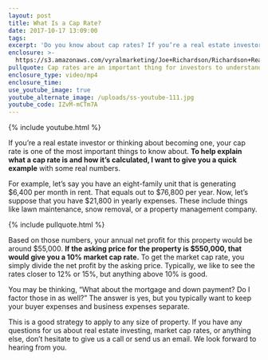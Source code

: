 ```yaml
---
layout: post
title: What Is a Cap Rate?
date: 2017-10-17 13:09:00
tags:
excerpt: 'Do you know about cap rates? If you’re a real estate investor, you should.'
enclosure: >-
  https://s3.amazonaws.com/vyralmarketing/Joe+Richardson/Richardson+Real+Estate-+What+is+a+Cap+Rate%253F.mp4
pullquote: Cap rates are an important thing for investors to understand.
enclosure_type: video/mp4
enclosure_time:
use_youtube_image: true
youtube_alternate_image: /uploads/ss-youtube-111.jpg
youtube_code: IZvM-mCTm7A
---
```



{% include youtube.html %}

If you’re a real estate investor or thinking about becoming one, your cap rate is one of the most important things to know about. **To help explain what a cap rate is and how it’s calculated, I want to give you a quick example** with some real numbers.

For example, let’s say you have an eight-family unit that is generating $6,400 per month in rent. That equals out to $76,800 per year. Now, let’s suppose that you have $21,800 in yearly expenses. These include things like lawn maintenance, snow removal, or a property management company.

{% include pullquote.html %}

Based on those numbers, your annual net profit for this property would be around $55,000. **If the asking price for the property is $550,000, that would give you a 10% market cap rate.** To get the market cap rate, you simply divide the net profit by the asking price. Typically, we like to see the rates closer to 12% or 15%, but anything above 10% is good.

You may be thinking, “What about the mortgage and down payment? Do I factor those in as well?” The answer is yes, but you typically want to keep your buyer expenses and business expenses separate.

This is a good strategy to apply to any size of property. If you have any questions for us about real estate investing, market cap rates, or anything else, don’t hesitate to give us a call or send us an email. We look forward to hearing from you.